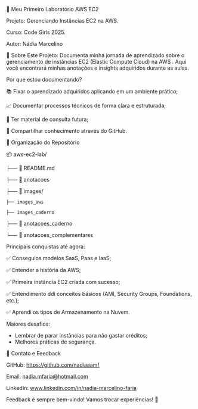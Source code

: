 🚀 Meu Primeiro Laboratório AWS EC2

Projeto: Gerenciando Instâncias EC2 na AWS.

Curso: Code Girls 2025.

Autor: Nádia Marcelino

📝 Sobre Este Projeto: Documenta minha jornada de aprendizado sobre o gerenciamento de instâncias EC2 (Elastic Compute Cloud) na AWS . Aqui você encontrará minhas anotações e insights adquiridos durante as aulas.

Por que estou documentando?

📚 Fixar o aprendizado adquiridos aplicando em um ambiente prático;

📈 Documentar processos técnicos de forma clara e estruturada;

🔄 Ter material de consulta futura;

🤝 Compartilhar conhecimento através do GitHub.

📁 Organização do Repositório

📦 aws-ec2-lab/

├── 📄 README.md

├── 📄 anotacoes

├── 📁 images/

    ├── images_aws

    ├── images_caderno

├── 📄 anotacoes_caderno

└── 📄 anotacoes_complementares

Principais conquistas até agora:

✅ Conseguios modelos SaaS, Paas e IaaS;

✅ Entender a história da AWS;

✅ Primeira instância EC2 criada com sucesso;

✅ Entendimento ddi conceitos básicos (AMI, Security Groups, Foundations, etc.);

✅ Aprendi os tipos de Armazenamento na Nuvem.

Maiores desafios:

- Lembrar de parar instâncias para não gastar créditos;
- Melhores práticas de segurança.

🤝 Contato e Feedback

GitHub: https://github.com/nadiaaamf

Email: nadia.mfaria@hotmail.com

LinkedIn: www.linkedin.com/in/nadia-marcelino-faria

Feedback é sempre bem-vindo! Vamos trocar experiências! 🚀
